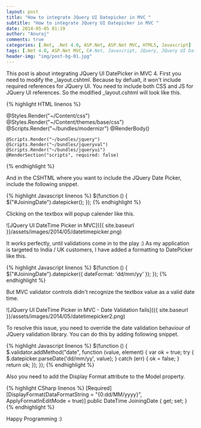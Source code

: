 ```yaml
---
layout: post
title: "How to integrate JQuery UI Datepicker in MVC "
subtitle: "How to integrate JQuery UI Datepicker in MVC "
date: 2014-05-05 01:19
author: "Anuraj"
comments: true
categories: [.Net, .Net 4.0, ASP.Net, ASP.Net MVC, HTML5, Javascript]
tags: [.Net 4.0, ASP.Net MVC, C#.Net, Javascript, JQuery, JQuery UI DatePicker]
header-img: "img/post-bg-01.jpg"
---
```

This post is about integrating JQuery UI DatePicker in MVC 4. First you need to modify the _layout.cshtml. Because by defualt, it won't include required references for JQuery UI. You need to include both CSS and JS for JQuery UI references. So the modified _layout.cshtml will look like this.

{% highlight HTML linenos %}
<!DOCTYPE html>
<html>
<head>
    <meta charset="utf-8" />
    <meta name="viewport" content="width=device-width" />
    <title>@ViewBag.Title</title>
    @Styles.Render("~/Content/css")
    @Styles.Render("~/Content/themes/base/css")
    @Scripts.Render("~/bundles/modernizr")
</head>
<body>
    @RenderBody()

    @Scripts.Render("~/bundles/jquery")
    @Scripts.Render("~/bundles/jqueryval")
    @Scripts.Render("~/bundles/jqueryui")
    @RenderSection("scripts", required: false)
</body>
</html>
{% endhighlight %}

And in the CSHTML where you want to include the JQuery Date Picker, include the following snippet.

{% highlight Javascript linenos %}
$(function () {
    $("#JoiningDate").datepicker();
});
{% endhighlight %}

Clicking on the textbox will popup calender like this.

![JQuery UI DateTime Picker in MVC]({{ site.baseurl }}/assets/images/2014/05/datetimepicker.png)

It works perfectly, until validations come in to the play :) As my application is targeted to India / UK customers, I have added a formatting to DatePicker like this. 

{% highlight Javascript linenos %}
$(function () {
    $("#JoiningDate").datepicker({
        dateFormat: 'dd/mm/yy'
    });
});
{% endhighlight %}

But MVC validator controls didn't recognize the textbox value as a valid date time.

![JQuery UI DateTime Picker in MVC - Date Validation fails]({{ site.baseurl }}/assets/images/2014/05/datetimepicker2.png)

To resolve this issue, you need to override the date validation behaviour of JQuery validation library. You can do this by adding following snippet.

{% highlight Javascript linenos %}
$(function () {
    $.validator.addMethod("date", function (value, element) {
        var ok = true;
        try {
            $.datepicker.parseDate('dd/mm/yy', value);
        }
        catch (err) {
            ok = false;
        }
        return ok;
    });
});
{% endhighlight %}

Also you need to add the Display Format attribute to the Model property.

{% highlight CSharp linenos %}
[Required]
[DisplayFormat(DataFormatString = "{0:dd/MM/yyyy}",
    ApplyFormatInEditMode = true)]
public DateTime JoiningDate { get; set; }
{% endhighlight %}

Happy Programming :)
